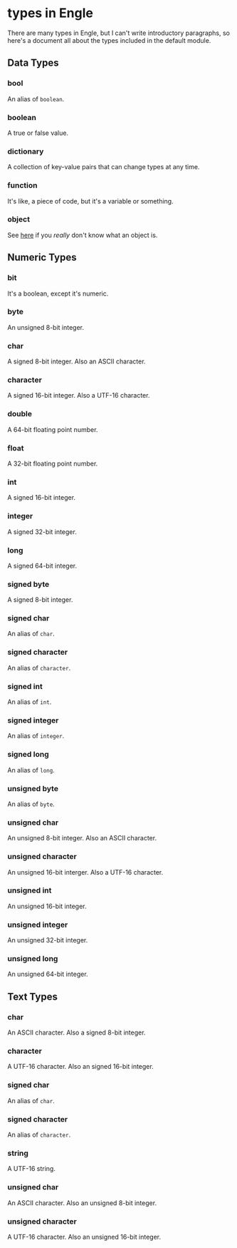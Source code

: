 # types in Engle
There are many types in Engle, but I can't write introductory paragraphs, so here's a document all about the types included in the default module.

## Data Types

### bool
An alias of `boolean`.

### boolean
A true or false value.

### dictionary
A collection of key-value pairs that can change types at any time.

### function
It's like, a piece of code, but it's a variable or something.

### object
See [here](https://en.wikipedia.org/wiki/Object_(computer_science)) if you *really* don't know what an object is.

## Numeric Types

### bit
It's a boolean, except it's numeric.

### byte
An unsigned 8-bit integer.

### char
A signed 8-bit integer. Also an ASCII character.

### character
A signed 16-bit integer. Also a UTF-16 character.

### double
A 64-bit floating point number.

### float
A 32-bit floating point number.

### int
A signed 16-bit integer.

### integer
A signed 32-bit integer.

### long
A signed 64-bit integer.

### signed byte
A signed 8-bit integer.

### signed char
An alias of `char`.

### signed character
An alias of `character`.

### signed int
An alias of `int`.

### signed integer
An alias of `integer`.

### signed long
An alias of `long`.

### unsigned byte
An alias of `byte`.

### unsigned char
An unsigned 8-bit integer. Also an ASCII character.

### unsigned character
An unsigned 16-bit interger. Also a UTF-16 character.

### unsigned int
An unsigned 16-bit integer.

### unsigned integer
An unsigned 32-bit integer.

### unsigned long
An unsigned 64-bit integer.

## Text Types

### char
An ASCII character. Also a signed 8-bit integer.

### character
A UTF-16 character. Also an signed 16-bit integer.

### signed char
An alias of `char`.

### signed character
An alias of `character`.

### string
A UTF-16 string.

### unsigned char
An ASCII character. Also an unsigned 8-bit integer.

### unsigned character
A UTF-16 character. Also an unsigned 16-bit integer.